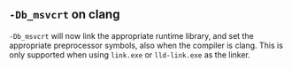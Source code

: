 ## `-Db_msvcrt` on clang

`-Db_msvcrt` will now link the appropriate runtime library, and set
the appropriate preprocessor symbols, also when the compiler is clang.
This is only supported when using `link.exe` or `lld-link.exe` as the
linker.
